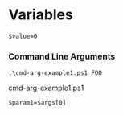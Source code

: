 # Variables

```text
$value=0
```

### Command Line Arguments

```text
.\cmd-arg-example1.ps1 FOO
```

cmd-arg-example1.ps1

```text
$param1=$args[0]
```

